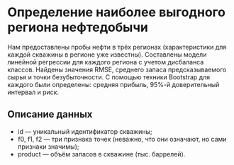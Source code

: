 # Определение наиболее выгодного региона нефтедобычи
Нам предоставлены пробы нефти в трёх регионах (характеристики для каждой скважины в регионе уже известны). Составлены модели линейной регрессии для каждого региона с учетом дисбаланса классов. Найдены значения RMSE, среднего запаса предсказываемого сырья и точки безубыточности. С помощью техники Bootstrap для каждого были определены: средняя прибыль, 95%-й доверительный интервал и риск.
## Описание данных
- id — уникальный идентификатор скважины;
- f0, f1, f2 — три признака точек (неважно, что они означают, но сами признаки значимы);
- product — объём запасов в скважине (тыс. баррелей).
